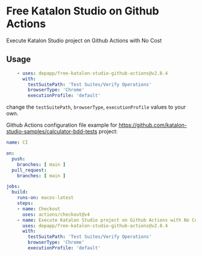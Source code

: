 # Free Katalon Studio on Github Actions
Execute Katalon Studio project on Github Actions with No Cost

## Usage
```yaml
    - uses: depapp/free-katalon-studio-github-actions@v2.8.4
      with:
        testSuitePath: 'Test Suites/Verify Operations'
        browserType: 'Chrome'
        executionProfile: 'default'
```
change the `testSuitePath`, `browserType`, `executionProfile` values to your own.

Github Actions configuration file example for https://github.com/katalon-studio-samples/calculator-bdd-tests project:
```yaml
name: CI

on:
  push:
    branches: [ main ]
  pull_request:
    branches: [ main ]

jobs:
  build:
    runs-on: macos-latest
    steps:
    - name: Checkout
      uses: actions/checkout@v4
    - name: Execute Katalon Studio project on Github Actions with No Cost
      uses: depapp/free-katalon-studio-github-actions@v2.8.4
      with:
        testSuitePath: 'Test Suites/Verify Operations'
        browserType: 'Chrome'
        executionProfile: 'default'
```
